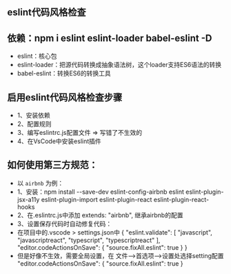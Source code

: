 ## eslint代码风格检查
## 依赖：npm i eslint eslint-loader babel-eslint -D
- eslint：核心包
- eslint-loader：把源代码转换成抽象语法树，这个loader支持ES6语法的转换
- babel-eslint：转换ES6的转换工具

## 启用eslint代码风格检查步骤
- 1、安装依赖
- 2、配置规则
- 3、编写eslintrc.js配置文件 => 写错了不生效的
- 4、在VsCode中安装eslint插件

## 如何使用第三方规范：
 - 以 `airbnb` 为例：
 - 1、安装：npm install --save-dev eslint-config-airbnb eslint eslint-plugin-jsx-a11y eslint-plugin-import eslint-plugin-react eslint-plugin-react-hooks
 - 2、在.eslintrc.js中添加 extends: "airbnb", 继承airbnb的配置
 - 3、设置保存代码时自动修复代码：
 - 在项目中的.vscode > settings.json中
 {
    "eslint.validate": [
        "javascript",
        "javascriptreact",
        "typescript",
        "typescriptreact"
    ],
    "editor.codeActionsOnSave": {
        "source.fixAll.eslint": true
    }
}
- 但是好像不生效，需要全局设置，在 文件—>首选项—>设置处选择setting配置
"editor.codeActionsOnSave": {
    "source.fixAll.eslint": true
}
